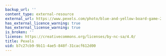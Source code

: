 ```yaml
---
backup_url: ''
content_type: external-resource
external_url: https://www.pexels.com/photo/blue-and-yellow-board-game-207924/
has_external_licence_warning: true
has_external_license_warning: true
is_broken: ''
license: https://creativecommons.org/licenses/by-nc-sa/4.0/
title: Pexels
uid: b7c27cb9-9b11-4ae5-848f-31cacf612d00
---
```

